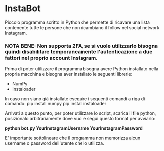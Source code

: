 # InstaBot
Piccolo programma scritto in Python che permette di ricavare una lista contenente tutte le persone che non ricambiano il follow nel social network Instagram.
### NOTA BENE: Non supporta 2FA, se si vuole utilizzarlo bisogna quindi disabilitare temporaneamente l'autenticazione a due fattori nel proprio account Instagram.

Prima di poter utilizzare il programma bisogna avere Python installato nella propria macchina e bisogna aver installato le seguenti librerie:
- NumPy
- Instaloader

In caso non siano già installate eseguire i seguenti comandi a riga di comando:
  pip install numpy
  pip install instaloader
  
Arrivati a questo punto, per poter utilizzare lo script, scarica il file python, posizionalo arbitrariamente dove vuoi e segui questo format per avviarlo:
  
  __python bot.py YourInstagramUsername YourInstagramPassword__
  
E' importante sottolineare che il programma non memorizza alcun username o password dell'utente che lo utilizza. 

